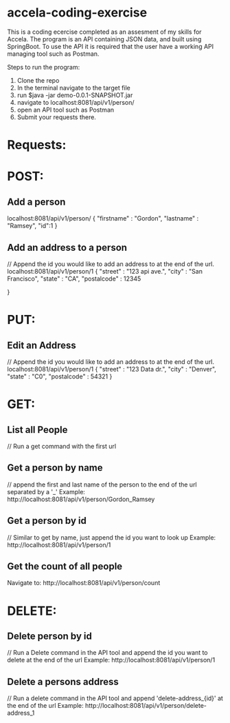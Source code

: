# accela-coding-exercise

This is a coding ecercise completed as an assesment of my skills for Accela. The program is an API containing JSON data, and built using SpringBoot. To use the API it is required that the user have a working API managing tool such as Postman. 

Steps to run the program:

1. Clone the repo
2. In the terminal navigate to the target file
3. run $java -jar demo-0.0.1-SNAPSHOT.jar
4. navigate to localhost:8081/api/v1/person/
5. open an API tool such as Postman
6. Submit your requests there.

# Requests:

# POST: 

## Add a person

localhost:8081/api/v1/person/
{
    "firstname" : "Gordon",
    "lastname" : "Ramsey",
    "id":1
}

## Add an address to a person
// Append the id you would like to add an address to at the end of the url.
localhost:8081/api/v1/person/1 
{
    "street" : "123 api ave.",
    "city" : "San Francisco",
    "state" : "CA",
    "postalcode" : 12345

}

# PUT:
## Edit an Address
// Append the id you would like to add an address to at the end of the url.
localhost:8081/api/v1/person/1 
{
    "street" : "123 Data dr.",
    "city" : "Denver",
    "state" : "C0",
    "postalcode" : 54321
}

# GET:
## List all People
// Run a get command with the first url

## Get a person by name
// append the first and last name of the person to the end of the url separated by a '_'
Example: http://localhost:8081/api/v1/person/Gordon_Ramsey

## Get a person by id
// Similar to get by name, just append the id you want to look up
Example: http://localhost:8081/api/v1/person/1

## Get the count of all people
Navigate to: http://localhost:8081/api/v1/person/count

# DELETE:
## Delete person by id
// Run a Delete command in the API tool and append the id you want to delete at the end of the url
Example: http://localhost:8081/api/v1/person/1

## Delete a persons address
// Run a delete command in the API tool and append 'delete-address_{id}' at the end of the url
Example: http://localhost:8081/api/v1/person/delete-address_1
